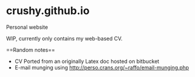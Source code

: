 # crushy.github.io
Personal website

WIP, currently only contains my web-based CV.

==Random notes==
* CV Ported from an originally Latex doc hosted on bitbucket
* E-mail munging using http://perso.crans.org/~raffo/email-munging.php
